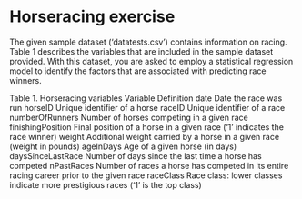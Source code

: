 # Horseracing exercise

The given sample dataset (‘datatests.csv’) contains information on racing. Table 1 describes the variables that are included in the sample dataset provided. With this dataset, you are asked to employ a statistical regression model to identify the factors that are associated with predicting race winners. 


Table 1. Horseracing variables
Variable	Definition
date	Date the race was run
horseID	Unique identifier of a horse
raceID	Unique identifier of a race
numberOfRunners	Number of horses competing in a given race
finishingPosition	Final position of a horse in a given race (‘1’ indicates the race winner)
weight	Additional weight carried by a horse in a given race (weight in pounds)
ageInDays	Age of a given horse (in days)
daysSinceLastRace	Number of days since the last time a horse has competed
nPastRaces	Number of races a horse has competed in its entire racing career prior to the given race
raceClass	Race class: lower classes indicate more prestigious races (‘1’ is the top class)
